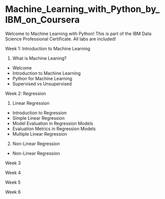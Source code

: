 # Machine_Learning_with_Python_by_IBM_on_Coursera
Welcome to Machine Learning with Python! This is part of the IBM Data Science Professional Certificate. All labs are included!

Week 1: Introduction to Machine Learning
1. What is Machine Leaning?
* Welcome
* Introduction to Machine Learning
* Python for Machine Learning
* Supervised vs Unsupervised

Week 2: Regression
1. Linear Regression
* Introduction to Regression
* Simple Linear Regression
* Model Evaluation in Regression Models
* Evaluation Metrics in Regression Models
* Multiple Linear Regression
2. Non-Linear Regression
* Non-Linear Regression

Week 3

Week 4

Week 5

Week 6
